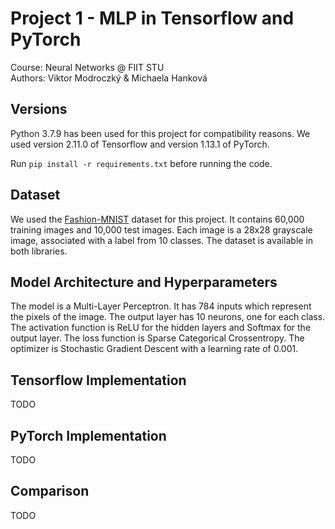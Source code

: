 # Project 1 - MLP in Tensorflow and PyTorch

Course: Neural Networks @ FIIT STU\
Authors: Viktor Modroczký & Michaela Hanková

## Versions

Python 3.7.9 has been used for this project for compatibility reasons.
We used version 2.11.0 of Tensorflow and version 1.13.1 of PyTorch.

Run `pip install -r requirements.txt` before running the code.

## Dataset

We used the [Fashion-MNIST](https://github.com/zalandoresearch/fashion-mnist) dataset for this project. It contains 60,000 training images and 10,000 test images. Each image is a 28x28 grayscale image, associated with a label from 10 classes. The dataset is available in both libraries.

## Model Architecture and Hyperparameters

The model is a Multi-Layer Perceptron. It has 784 inputs which represent the pixels of the image. The output layer has 10 neurons, one for each class. The activation function is ReLU for the hidden layers and Softmax for the output layer. The loss function is Sparse Categorical Crossentropy. The optimizer is Stochastic Gradient Descent with a learning rate of 0.001.

## Tensorflow Implementation

TODO

## PyTorch Implementation

TODO

## Comparison

TODO
